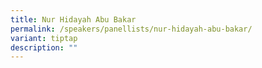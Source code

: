 ```yaml
---
title: Nur Hidayah Abu Bakar
permalink: /speakers/panellists/nur-hidayah-abu-bakar/
variant: tiptap
description: ""
---
```

